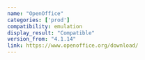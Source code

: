 ```yaml
---
name: "OpenOffice"
categories: ['prod']
compatibility: emulation
display_result: "Compatible"
version_from: "4.1.14"
link: https://www.openoffice.org/download/
---
```


